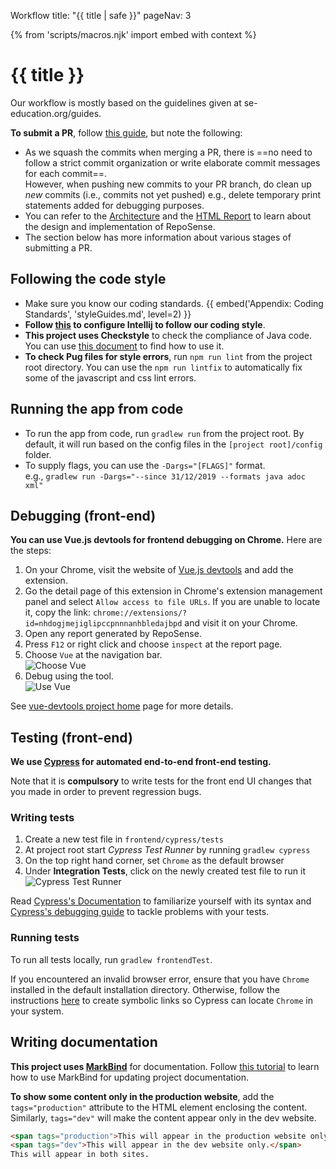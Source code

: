 <variable name="title">Workflow</variable>
<frontmatter>
  title: "{{ title | safe }}"
  pageNav: 3
</frontmatter>

{% from 'scripts/macros.njk' import embed with context %}

<h1 class="display-4"><md>{{ title }}</md></h1>

<div class="lead">

Our workflow is mostly based on the guidelines given at se-education.org/guides.
</div>

**To submit a PR**, follow [this guide](https://se-education.org/guides/guidelines/PRs.html), but note the following:

* As we squash the commits when merging a PR, there is ==no need to follow a strict commit organization or write elaborate commit messages for each commit==.<br>
  However, when pushing new commits to your PR branch, do clean up _new_ commits (i.e., commits not yet pushed) e.g., delete temporary print statements added for debugging purposes.
* You can refer to the [Architecture](architecture.html) and the [HTML Report](report.html) to learn about the design and implementation of RepoSense. 
* The section below has more information about various stages of submitting a PR.

<!-- ==================================================================================================== -->

## Following the code style

* Make sure you know our coding standards.
  {{ embed('Appendix: Coding Standards', 'styleGuides.md', level=2) }}
* **Follow [this](https://se-education.org/guides/tutorials/intellijCodeStyle.html) to configure Intellij to follow our coding style**.
* **This project uses Checkstyle** to check the compliance of Java code. You can use [this document](https://se-education.org/guides/tutorials/checkstyle.html) to find how to use it.
* **To check Pug files for style errors**, run `npm run lint` from the project root directory. You can use the `npm run lintfix` to automatically fix some of the javascript and css lint errors.

<!-- ==================================================================================================== -->

## Running the app from code

<div id="section-running-from-code">

* To run the app from code, run `gradlew run` from the project root. By default, it will run based on the config files in the `[project root]/config` folder.
* To supply flags, you can use the `-Dargs="[FLAGS]"` format.<br>
  e.g., `gradlew run -Dargs="--since 31/12/2019 --formats java adoc xml"`
</div>

<!-- ==================================================================================================== -->

## Debugging (front-end)

**You can use Vue.js devtools for frontend debugging on Chrome.** Here are the steps:
1. On your Chrome, visit the website of [Vue.js devtools](https://chrome.google.com/webstore/detail/vuejs-devtools/nhdogjmejiglipccpnnnanhbledajbpd) and add the extension.
1. Go the detail page of this extension in Chrome's extension management panel and select `Allow access to file URLs`. If you are unable to locate it, copy the link: `chrome://extensions/?id=nhdogjmejiglipccpnnnanhbledajbpd` and visit it on your Chrome.
1. Open any report generated by RepoSense.
1. Press `F12` or right click and choose `inspect` at the report page.
1. Choose `Vue` at the navigation bar.<br>
   ![Choose Vue](../images/choose-vue.png)
1. Debug using the tool.<br>
   ![Use Vue](../images/use-vue.png)

<box type="info" seamless>

See [vue-devtools project home](https://github.com/vuejs/vue-devtools) page for more details.
</box>

<!-- ==================================================================================================== -->

## Testing (front-end)

**We use [Cypress](https://www.cypress.io/) for automated end-to-end front-end testing.**

Note that it is **compulsory** to write tests for the front end UI changes that you made in order to prevent regression bugs.

### Writing tests
1. Create a new test file in `frontend/cypress/tests`
1. At project root start *Cypress Test Runner* by running `gradlew cypress`
1. On the top right hand corner, set `Chrome` as the default browser
1. Under **Integration Tests**, click on the newly created test file to run it
![Cypress Test Runner](../images/cypress-test-runner.jpg "Cypress Test Runner")

<box type="info" seamless>

Read [Cypress's Documentation](https://docs.cypress.io/api/commands/document.html#Syntax) to familiarize yourself with its syntax and [Cypress's debugging guide](https://docs.cypress.io/guides/guides/debugging.html#Log-Cypress-events) to tackle problems with your tests.
</box>

<!-- ------------------------------------------------------------------------------------------------------ -->

### Running tests

To run all tests locally, run `gradlew frontendTest`.

<box type="info" seamless>

If you encountered an invalid browser error, ensure that you have `Chrome` installed in the default installation directory. Otherwise, follow the instructions [here](https://docs.cypress.io/guides/guides/debugging.html#Launching-browsers) to create symbolic links so Cypress can locate `Chrome` in your system.
</box>

<!-- ==================================================================================================== -->

## Writing documentation

**This project uses [MarkBind](https://markbind.org/)** for documentation. Follow [this tutorial](https://se-education.org/guides/tutorials/markbind.html) to learn how to use MarkBind for updating project documentation.

**To show some content only in the <tooltip content="i.e., https://reposense.org">production website</tooltip>**, add the `tags="production"` attribute to the HTML element enclosing the content. Similarly, `tags="dev"` will make the content appear only in the <tooltip content="i.e., https://reposense.org/RepoSense">dev website</tooltip>.

```html
<span tags="production">This will appear in the production website only.</span>
<span tags="dev">This will appear in the dev website only.</span>
This will appear in both sites.
```
